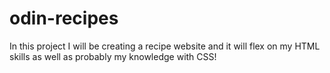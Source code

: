 # odin-recipes
In this project I will be creating a recipe website and it will flex on my HTML skills as well as probably my knowledge with CSS!
